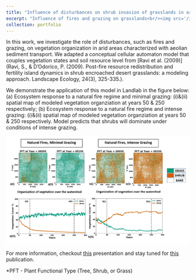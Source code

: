 ```yaml
---
title: "Influence of disturbances on shrub invasion of grasslands in arid watersheds."
excerpt: "Influence of fires and grazing on grasslands<br/><img src='/images/ResourceRedistribution_Model_B.png'>"
collection: portfolio
---
```


In this work, we investigate the role of disturbances, such as fires and
grazing, on vegetation organization in arid areas characterized with
aeolian sediment transport. We adapted a conceptual cellular automaton
model that couples vegetation states and soil resource level from 
[Ravi et al. (2009)](Ravi, S., & D’Odorico, P. (2009). Post-fire resource redistribution and fertility island dynamics in shrub encroached desert grasslands: a modeling approach. Landscape Ecology, 24(3), 325-335.).

We demonstrate the application of this model in Landlab in the figure below: 
(a) Ecosystem response to a natural fire regime and minimal grazing:
(i)&(ii) spatial map of modeled vegetation organziation at years 50 & 250 respectively; 
(b) Ecosystem response to a natural fire regime and intense grazing:
(i)&(ii) spatial map of modeled vegetation organziation at years 50 & 250 respectively.
Model predicts that shrubs will dominate under conditions of
intense grazing.

<img src='/images/ResourceRedistribution_Model_B.png'>

For more information, checkout [this](https://saisiddu.github.io/talks/2018-12-10-AGU-iposter) presentation
and stay tuned for [this](https://saisiddu.github.io/publication/2019-09-01-paper-title-number-7) publication.

*PFT - Plant Functional Type (Tree, Shrub, or Grass)
